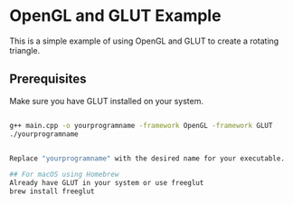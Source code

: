 # OpenGL and GLUT Example

This is a simple example of using OpenGL and GLUT to create a rotating triangle.

## Prerequisites

Make sure you have GLUT installed on your system.

```bash

g++ main.cpp -o yourprogramname -framework OpenGL -framework GLUT
./yourprogramname


Replace "yourprogramname" with the desired name for your executable.

## For macOS using Homebrew
Already have GLUT in your system or use freeglut
brew install freeglut 

